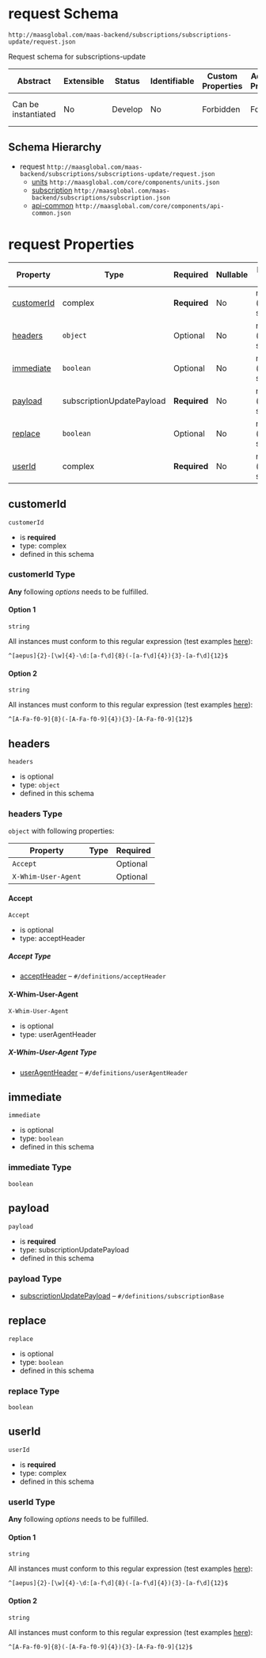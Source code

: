 # request Schema

```
http://maasglobal.com/maas-backend/subscriptions/subscriptions-update/request.json
```

Request schema for subscriptions-update

| Abstract            | Extensible | Status  | Identifiable | Custom Properties | Additional Properties | Defined In                                                                   |
| ------------------- | ---------- | ------- | ------------ | ----------------- | --------------------- | ---------------------------------------------------------------------------- |
| Can be instantiated | No         | Develop | No           | Forbidden         | Forbidden             | [maas-backend/subscriptions/subscriptions-update/request.json](request.json) |

## Schema Hierarchy

- request `http://maasglobal.com/maas-backend/subscriptions/subscriptions-update/request.json`
  - [units](../../../core/components/units.md) `http://maasglobal.com/core/components/units.json`
  - [subscription](../subscription.md) `http://maasglobal.com/maas-backend/subscriptions/subscription.json`
  - [api-common](../../../core/components/api-common.md) `http://maasglobal.com/core/components/api-common.json`

# request Properties

| Property                  | Type                      | Required     | Nullable | Defined by            |
| ------------------------- | ------------------------- | ------------ | -------- | --------------------- |
| [customerId](#customerid) | complex                   | **Required** | No       | request (this schema) |
| [headers](#headers)       | `object`                  | Optional     | No       | request (this schema) |
| [immediate](#immediate)   | `boolean`                 | Optional     | No       | request (this schema) |
| [payload](#payload)       | subscriptionUpdatePayload | **Required** | No       | request (this schema) |
| [replace](#replace)       | `boolean`                 | Optional     | No       | request (this schema) |
| [userId](#userid)         | complex                   | **Required** | No       | request (this schema) |

## customerId

`customerId`

- is **required**
- type: complex
- defined in this schema

### customerId Type

**Any** following _options_ needs to be fulfilled.

#### Option 1

`string`

All instances must conform to this regular expression (test examples
[here](<https://regexr.com/?expression=%5E%5Baepus%5D%7B2%7D-%5B%5Cw%5D%7B4%7D-%5Cd%3A%5Ba-f%5Cd%5D%7B8%7D(-%5Ba-f%5Cd%5D%7B4%7D)%7B3%7D-%5Ba-f%5Cd%5D%7B12%7D%24>)):

```regex
^[aepus]{2}-[\w]{4}-\d:[a-f\d]{8}(-[a-f\d]{4}){3}-[a-f\d]{12}$
```

#### Option 2

`string`

All instances must conform to this regular expression (test examples
[here](<https://regexr.com/?expression=%5E%5BA-Fa-f0-9%5D%7B8%7D(-%5BA-Fa-f0-9%5D%7B4%7D)%7B3%7D-%5BA-Fa-f0-9%5D%7B12%7D%24>)):

```regex
^[A-Fa-f0-9]{8}(-[A-Fa-f0-9]{4}){3}-[A-Fa-f0-9]{12}$
```

## headers

`headers`

- is optional
- type: `object`
- defined in this schema

### headers Type

`object` with following properties:

| Property            | Type | Required |
| ------------------- | ---- | -------- |
| `Accept`            |      | Optional |
| `X-Whim-User-Agent` |      | Optional |

#### Accept

`Accept`

- is optional
- type: acceptHeader

##### Accept Type

- [acceptHeader](api-common.md) – `#/definitions/acceptHeader`

#### X-Whim-User-Agent

`X-Whim-User-Agent`

- is optional
- type: userAgentHeader

##### X-Whim-User-Agent Type

- [userAgentHeader](api-common.md) – `#/definitions/userAgentHeader`

## immediate

`immediate`

- is optional
- type: `boolean`
- defined in this schema

### immediate Type

`boolean`

## payload

`payload`

- is **required**
- type: subscriptionUpdatePayload
- defined in this schema

### payload Type

- [subscriptionUpdatePayload](subscription.md) – `#/definitions/subscriptionBase`

## replace

`replace`

- is optional
- type: `boolean`
- defined in this schema

### replace Type

`boolean`

## userId

`userId`

- is **required**
- type: complex
- defined in this schema

### userId Type

**Any** following _options_ needs to be fulfilled.

#### Option 1

`string`

All instances must conform to this regular expression (test examples
[here](<https://regexr.com/?expression=%5E%5Baepus%5D%7B2%7D-%5B%5Cw%5D%7B4%7D-%5Cd%3A%5Ba-f%5Cd%5D%7B8%7D(-%5Ba-f%5Cd%5D%7B4%7D)%7B3%7D-%5Ba-f%5Cd%5D%7B12%7D%24>)):

```regex
^[aepus]{2}-[\w]{4}-\d:[a-f\d]{8}(-[a-f\d]{4}){3}-[a-f\d]{12}$
```

#### Option 2

`string`

All instances must conform to this regular expression (test examples
[here](<https://regexr.com/?expression=%5E%5BA-Fa-f0-9%5D%7B8%7D(-%5BA-Fa-f0-9%5D%7B4%7D)%7B3%7D-%5BA-Fa-f0-9%5D%7B12%7D%24>)):

```regex
^[A-Fa-f0-9]{8}(-[A-Fa-f0-9]{4}){3}-[A-Fa-f0-9]{12}$
```
